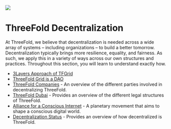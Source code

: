 
![](img/welcomepage.jpg)

# ThreeFold Decentralization

At ThreeFold, we believe that decentralization is needed across a wide array of systems – including organizations – to build a better tomorrow. Decentralization typically brings more resilience, equality, and fairness. As such, we apply this in a variety of ways across our own structures and practices. Throughout this section, you will learn to understand exactly how.

- [3Layers Approach of TFGrid](3layer_approach)
- [ThreeFold Grid is a DAO](tfdao)
- [ThreeFold Companies](@threefold_companies) - An overview of the different parties involved in decentralizing ThreeFold.
- [ThreeFold Dubai](@threefold_foundation) - Provides an overview of the different legal structures of ThreeFold.
- [Alliance for a Conscious Internet](aci) - A planetary movement that aims to shape a conscious digital world.
- [Decentralization Status](@decentralization_status) - Provides an overview of how decentralized is ThreeFold. 


<!-- - [Polls](tf_polls) -->